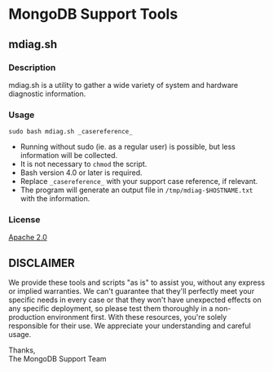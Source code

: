 MongoDB Support Tools
=====================

mdiag.sh
--------

### Description

mdiag.sh is a utility to gather a wide variety of system and hardware diagnostic information.

### Usage

```
sudo bash mdiag.sh _casereference_
```

- Running without sudo (ie. as a regular user) is possible, but less information will be collected.
- It is not necessary to `chmod` the script.
- Bash version 4.0 or later is required.
- Replace `_casereference_` with your support case reference, if relevant.
- The program will generate an output file in `/tmp/mdiag-$HOSTNAME.txt` with the information.

### License

[Apache 2.0](http://www.apache.org/licenses/LICENSE-2.0)


DISCLAIMER
----------
We provide these tools and scripts "as is" to assist you, without any express or implied warranties. We can't guarantee that they'll perfectly meet your specific needs in every case or that they won't have unexpected effects on any specific deployment, so please test them thoroughly in a non-production environment first. With these resources, you're solely responsible for their use. We appreciate your understanding and careful usage.

Thanks,  
The MongoDB Support Team
